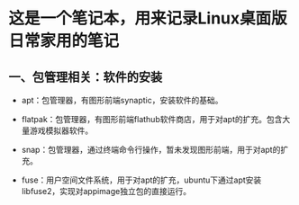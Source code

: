 # 这是一个笔记本，用来记录Linux桌面版日常家用的笔记

## 一、包管理相关：软件的安装

* apt：包管理器，有图形前端synaptic，安装软件的基础。

* flatpak：包管理器，有图形前端flathub软件商店，用于对apt的扩充。包含大量游戏模拟器软件。

* snap：包管理器，通过终端命令行操作，暂未发现图形前端，用于对apt的扩充。

* fuse：用户空间文件系统，用于对apt的扩充，ubuntu下通过apt安装libfuse2，实现对appimage独立包的直接运行。
